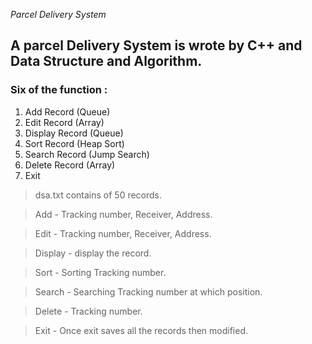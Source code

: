 *Parcel Delivery System*

## A parcel Delivery System is wrote by C++ and Data Structure and Algorithm.

### Six of the function :

1. Add Record (Queue)
2. Edit Record (Array)
3. Display Record (Queue)
4. Sort Record (Heap Sort)
5. Search Record (Jump Search)
6. Delete Record (Array)
7. Exit 

>dsa.txt contains of 50 records.

>Add - Tracking number, Receiver, Address.

>Edit - Tracking number, Receiver, Address.

>Display - display the record.

>Sort - Sorting Tracking number.

>Search - Searching Tracking number at which position.

>Delete - Tracking number.

>Exit - Once exit saves all the records then modified.



